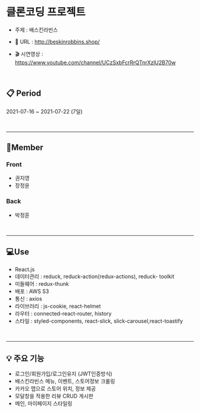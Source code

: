 # 클론코딩 프로젝트

- 주제 : 배스킨라빈스

- 🍧 URL : http://beskinrobbins.shop/
- 🎬 시연영상 : https://www.youtube.com/channel/UCzSxbFcrRrQTnrXzlU2B70w

<br/>

## 📋 Period

2021-07-16 ~ 2021-07-22 (7일)

<br/>

---

## 🦄Member

### Front

-   권지영
-   장정윤

### Back

-   박정훈

<br/>

---

## 💻Use

-   React.js
-   데이터관리 : reduck, reduck-action(redux-actions), reduck- toolkit
-   미들웨어 : redux-thunk
-   배포 : AWS S3
-   통신 : axios
-   라이브러리 : js-cookie, react-helmet
-   라우터 : connected-react-router, history
-   스타일 : styled-components, react-slick, slick-carousel,react-toastify

<br/>


---

## 💡 주요 기능

-   로그인/회원가입/로그인유지 (JWT인증방식)
-   배스킨라빈스 메뉴, 이벤트, 스토어정보 크롤링
-   카카오 맵으로 스토어 위치, 정보 제공
-   모달창을 적용한 리뷰 CRUD 게시판
-   메인, 마이페이지 스타일링
